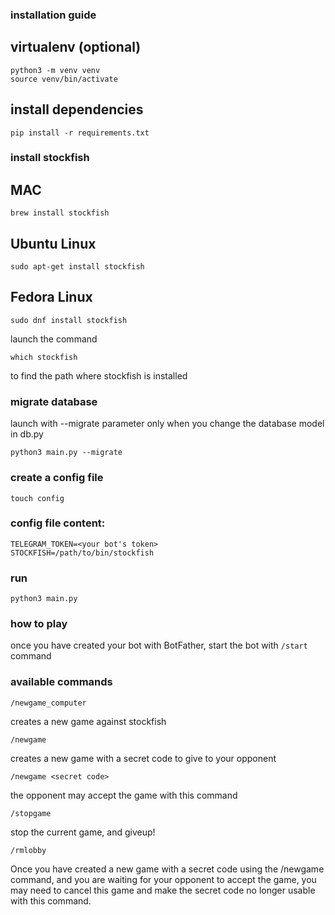 ### installation guide

## virtualenv (optional)
```
python3 -m venv venv
source venv/bin/activate
```

## install dependencies
```
pip install -r requirements.txt
```

### install stockfish

## MAC ###
```
brew install stockfish
```

## Ubuntu Linux
```
sudo apt-get install stockfish

```

## Fedora Linux 
```
sudo dnf install stockfish
```

launch the command 
```
which stockfish 
```
to find the path where stockfish is installed

### migrate database
launch with --migrate parameter only when you change the database model in db.py
```
python3 main.py --migrate
```

### create a config file
```
touch config
```

### config file content:
```
TELEGRAM_TOKEN=<your bot's token>
STOCKFISH=/path/to/bin/stockfish
```

### run
```
python3 main.py
```

### how to play
once you have created your bot with BotFather, start the bot with `/start` command
 
### available commands

```
/newgame_computer
```
creates a new game against stockfish

```
/newgame
```
creates a new game with a secret code to give to your opponent   

```
/newgame <secret code>
```
the opponent may accept the game with this command

```
/stopgame
```
stop the current game, and giveup!

```
/rmlobby
```
Once you have created a new game with a secret code using the /newgame command, and you are waiting for your opponent to accept the game, you may need to cancel this game and make the secret code no longer usable with this command.
